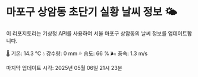 
# 마포구 상암동 초단기 실황 날씨 정보 🌤️

이 리포지토리는 기상청 API를 사용하여 서울 마포구 상암동의 날씨 정보를 업데이트합니다. 

🌡️ 기온: 14.3 ℃
💧 강수량: 0 mm
💦 습도: 66 %
🌬️ 풍속: 1.3 m/s

마지막 업데이트 시각: 2025년 05월 06일 21시 23분    

